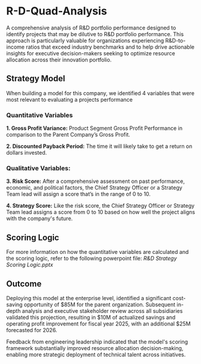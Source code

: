 # R-D-Quad-Analysis
A comprehensive analysis of R&amp;D portfolio performance designed to identify projects that may be dilutive to R&D portfolio performance. This approach is particularly valuable for organizations experiencing R&D-to-income ratios that exceed industry benchmarks and to help drive actionable insights for executive decision-makers seeking to optimize resource allocation across their innovation portfolio.




## Strategy Model
When building a model for this company,  we identified 4 variables that were most relevant to evaluating a projects performance

### Quantitative Variables
**1. Gross Profit Variance:** Product Segment Gross Profit Performance in comparison to the Parent Company’s Gross Profit.

**2. Discounted Payback Period:** The time it will likely take to get a return on dollars invested.

### Qualitative Variables:
**3. Risk Score:** After a comprehensive assessment on past performance, economic, and political factors, the Chief Strategy Officer or a Strategy Team lead will assign a score that’s in the range of 0 to 10.

**4. Strategy Score:** Like the risk score, the Chief Strategy Officer or Strategy Team lead assigns a score from 0 to 10 based on how well the project aligns with the company's future.

## Scoring Logic
For more information on how the quantitative variables are calculated and the scoring logic, refer to the following powerpoint file: *R&D Strategy Scoring Logic.pptx*


## Outcome
Deploying this model at the enterprise level, identified a significant cost-saving opportunity of $85M for the parent organization. Subsequent in-depth analysis and executive stakeholder review across all subsidiaries validated this projection, resulting in $10M of actualized savings and operating profit improvement for fiscal year 2025, with an additional $25M forecasted for 2026.

Feedback from engineering leadership indicated that the model's scoring framework substantially improved resource allocation decision-making, enabling more strategic deployment of technical talent across initiatives.
